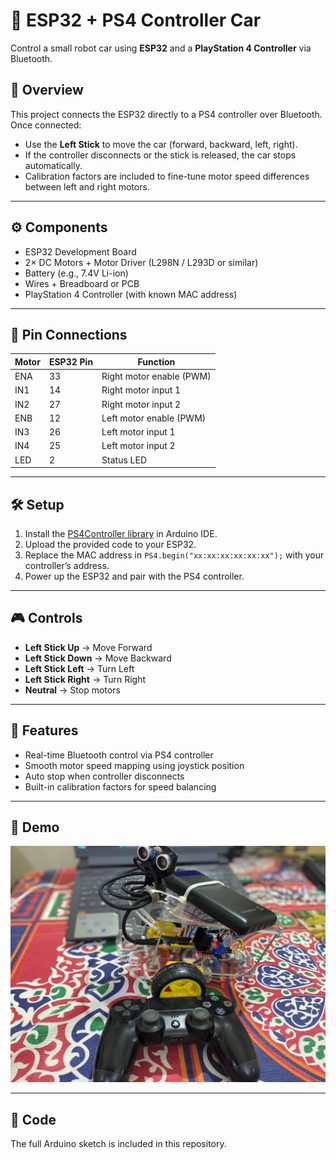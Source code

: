 # 🚗 ESP32 + PS4 Controller Car

Control a small robot car using **ESP32** and a **PlayStation 4 Controller** via Bluetooth.

## 📌 Overview
This project connects the ESP32 directly to a PS4 controller over Bluetooth.  
Once connected:
- Use the **Left Stick** to move the car (forward, backward, left, right).  
- If the controller disconnects or the stick is released, the car stops automatically.  
- Calibration factors are included to fine-tune motor speed differences between left and right motors.  

---

## ⚙️ Components
- ESP32 Development Board  
- 2× DC Motors + Motor Driver (L298N / L293D or similar)  
- Battery (e.g., 7.4V Li-ion)  
- Wires + Breadboard or PCB  
- PlayStation 4 Controller (with known MAC address)  

---

## 🔌 Pin Connections

| Motor | ESP32 Pin | Function              |
|-------|-----------|-----------------------|
| ENA   | 33        | Right motor enable (PWM) |
| IN1   | 14        | Right motor input 1   |
| IN2   | 27        | Right motor input 2   |
| ENB   | 12        | Left motor enable (PWM) |
| IN3   | 26        | Left motor input 1    |
| IN4   | 25        | Left motor input 2    |
| LED   | 2         | Status LED            |

---

## 🛠️ Setup
1. Install the [PS4Controller library](https://github.com/aed3/PS4-esp32) in Arduino IDE.  
2. Upload the provided code to your ESP32.  
3. Replace the MAC address in `PS4.begin("xx:xx:xx:xx:xx:xx");` with your controller’s address.  
4. Power up the ESP32 and pair with the PS4 controller.  

---

## 🎮 Controls
- **Left Stick Up** → Move Forward  
- **Left Stick Down** → Move Backward  
- **Left Stick Left** → Turn Left  
- **Left Stick Right** → Turn Right  
- **Neutral** → Stop motors  

---

## 🚦 Features
- Real-time Bluetooth control via PS4 controller  
- Smooth motor speed mapping using joystick position  
- Auto stop when controller disconnects  
- Built-in calibration factors for speed balancing  

---

## 📸 Demo
![Car Demo](demo.jpg)

---

## 📂 Code
The full Arduino sketch is included in this repository.  
